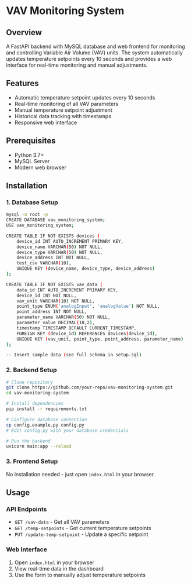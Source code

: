 # VAV Monitoring System

## Overview
A FastAPI backend with MySQL database and web frontend for monitoring and controlling Variable Air Volume (VAV) units. The system automatically updates temperature setpoints every 10 seconds and provides a web interface for real-time monitoring and manual adjustments.

## Features
- Automatic temperature setpoint updates every 10 seconds
- Real-time monitoring of all VAV parameters
- Manual temperature setpoint adjustment
- Historical data tracking with timestamps
- Responsive web interface

## Prerequisites
- Python 3.7+
- MySQL Server
- Modern web browser

## Installation

### 1. Database Setup
```bash
mysql -u root -p
CREATE DATABASE vav_monitoring_system;
USE vav_monitoring_system;

CREATE TABLE IF NOT EXISTS devices (
    device_id INT AUTO_INCREMENT PRIMARY KEY,
    device_name VARCHAR(50) NOT NULL,
    device_type VARCHAR(50) NOT NULL,
    device_address INT NOT NULL,
    test_csv VARCHAR(10),
    UNIQUE KEY (device_name, device_type, device_address)
);

CREATE TABLE IF NOT EXISTS vav_data (
    data_id INT AUTO_INCREMENT PRIMARY KEY,
    device_id INT NOT NULL,
    vav_unit VARCHAR(10) NOT NULL,
    point_type ENUM('analogInput', 'analogValue') NOT NULL,
    point_address INT NOT NULL,
    parameter_name VARCHAR(50) NOT NULL,
    parameter_value DECIMAL(10,2),
    timestamp TIMESTAMP DEFAULT CURRENT_TIMESTAMP,
    FOREIGN KEY (device_id) REFERENCES devices(device_id),
    UNIQUE KEY (vav_unit, point_type, point_address, parameter_name)
);

-- Insert sample data (see full schema in setup.sql)
```

### 2. Backend Setup
```bash
# Clone repository
git clone https://github.com/your-repo/vav-monitoring-system.git
cd vav-monitoring-system

# Install dependencies
pip install -r requirements.txt

# Configure database connection
cp config.example.py config.py
# Edit config.py with your database credentials

# Run the backend
uvicorn main:app --reload
```

### 3. Frontend Setup
No installation needed - just open `index.html` in your browser.

## Usage

### API Endpoints
- `GET /vav-data` - Get all VAV parameters
- `GET /temp-setpoints` - Get current temperature setpoints
- `PUT /update-temp-setpoint` - Update a specific setpoint

### Web Interface
1. Open `index.html` in your browser
2. View real-time data in the dashboard
3. Use the form to manually adjust temperature setpoints
